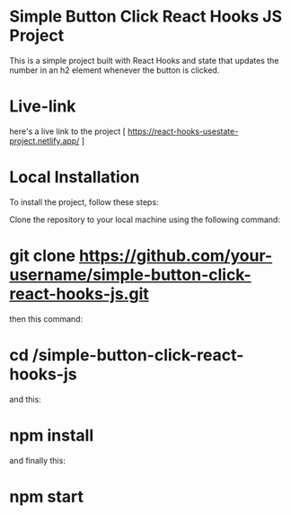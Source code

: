 # Simple Button Click React Hooks JS Project
This is a simple project built with React Hooks and state that updates the number in an h2 element whenever the button is clicked.

# Live-link
here's a live link to the project
[ https://react-hooks-usestate-project.netlify.app/ ]

# Local Installation
To install the project, follow these steps:

Clone the repository to your local machine using the following command:
# git clone <https://github.com/your-username/simple-button-click-react-hooks-js.git>
then this command:
# cd /simple-button-click-react-hooks-js
and this:
# npm install
and finally this:
# npm start

